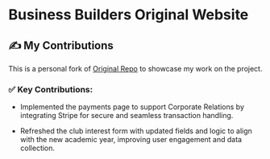 # Business Builders Original Website

## ✍️ My Contributions

This is a personal fork of [Original Repo](https://github.com/trev-org04/businessbuilders) to showcase my work on the project.

### ✅ Key Contributions:
- Implemented the payments page to support Corporate Relations by integrating Stripe for secure and seamless transaction handling.
  
- Refreshed the club interest form with updated fields and logic to align with the new academic year, improving user engagement and data collection.
